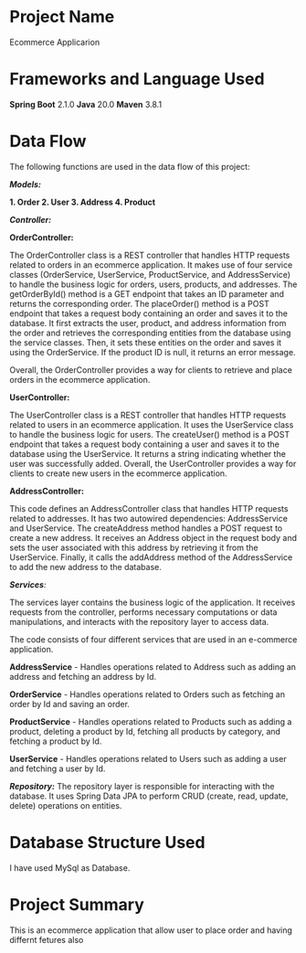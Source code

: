 # Project Name
Ecommerce Applicarion

# Frameworks and Language Used
**Spring Boot** 2.1.0
**Java** 20.0
**Maven** 3.8.1

# Data Flow
The following functions are used in the data flow of this project:

_**Models:**_ 

**1. Order
2. User
3. Address
4. Product**

_**Controller:**_ 

**OrderController:**

The OrderController class is a REST controller that handles HTTP requests related to orders in an ecommerce application. It makes use of four service classes (OrderService, UserService, ProductService, and AddressService) to handle the business logic for orders, users, products, and addresses.
The getOrderById() method is a GET endpoint that takes an ID parameter and returns the corresponding order.
The placeOrder() method is a POST endpoint that takes a request body containing an order and saves it to the database. It first extracts the user, product, and address information from the order and retrieves the corresponding entities from the database using the service classes. Then, it sets these entities on the order and saves it using the OrderService. If the product ID is null, it returns an error message.

Overall, the OrderController provides a way for clients to retrieve and place orders in the ecommerce application.


**UserController:**

The UserController class is a REST controller that handles HTTP requests related to users in an ecommerce application. It uses the UserService class to handle the business logic for users.
The createUser() method is a POST endpoint that takes a request body containing a user and saves it to the database using the UserService. It returns a string indicating whether the user was successfully added.
Overall, the UserController provides a way for clients to create new users in the ecommerce application.


**AddressController:**

This code defines an AddressController class that handles HTTP requests related to addresses. It has two autowired dependencies: AddressService and UserService.
The createAddress method handles a POST request to create a new address. It receives an Address object in the request body and sets the user associated with this address by retrieving it from the UserService. Finally, it calls the addAddress method of the AddressService to add the new address to the database.



_**Services**:_ 

The services layer contains the business logic of the application. It receives requests from the controller, performs necessary computations or data manipulations, and interacts with the repository layer to access data.

The code consists of four different services that are used in an e-commerce application.

**AddressService** - Handles operations related to Address such as adding an address and fetching an address by Id.

**OrderService** - Handles operations related to Orders such as fetching an order by Id and saving an order.

**ProductService** - Handles operations related to Products such as adding a product, deleting a product by Id, fetching all products by category, and fetching a product by Id.

**UserService** - Handles operations related to Users such as adding a user and fetching a user by Id.

_**Repository:**_ The repository layer is responsible for interacting with the database. It uses Spring Data JPA to perform CRUD (create, read, update, delete) operations on entities.


# Database Structure Used
I have used MySql as Database.

# Project Summary

This is an ecommerce application that allow user to place order and having differnt fetures also



